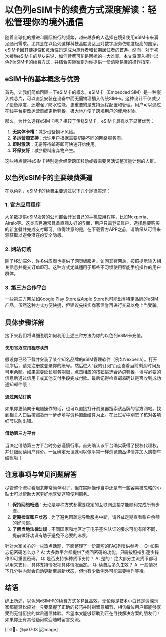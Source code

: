 # 以色列eSIM卡的续费方式深度解读：轻松管理你的境外通信

随着全球化的推进和国际旅行的频繁，越来越多的人选择在境外使用eSIM卡来满足通讯需求。尤其是在以色列这样科技高度发达且对数字服务依赖度极高的国家，eSIM卡因其便捷性和灵活性迅速成为旅行者和长期居住者的首选。然而，对于初次接触eSIM卡的朋友来说，如何续费可能是困扰的一大难题。本文将深入探讨以色列eSIM卡的续费方式，并结合实际案例为你提供一份清晰易懂的操作指南。

## eSIM卡的基本概念与优势

首先，让我们简单回顾一下eSIM卡的概念。eSIM卡（Embedded SIM）是一种嵌入式芯片，可以直接安装在设备中而无需物理插入传统SIM卡。这种设计不仅减少了设备厚度，还增强了防水性能，更重要的是支持远程配置和管理。用户可以通过在线平台更改运营商或更新套餐，极大地方便了跨境用户的使用体验。

那么，为什么选择eSIM卡呢？相较于传统SIM卡，eSIM卡具有以下显著优势：
1. **无实体卡槽**：减少设备损坏风险。
2. **多运营商支持**：允许用户根据需要切换不同的网络服务商。
3. **即时激活**：无需等待邮寄即可快速开始使用。
4. **环保友好**：减少塑料废弃物产生。

这些特点使得eSIM卡特别适合经常跨国移动或者需要灵活调整流量计划的人群。

## 以色列eSIM卡的主要续费渠道

在以色列，eSIM卡的续费主要通过以下几个途径实现：

### 1. 官方应用程序
大多数提供eSIM服务的公司都会开发自己的手机应用程序，比如Nexperia、Airalo等。这类应用通常具备直观友好的界面，用户只需登录账户，选择想要购买的新套餐并完成支付即可。值得注意的是，在下载官方APP之前，请确保从可信来源获取以避免潜在的安全隐患。

### 2. 网站订购
除了移动端外，许多供应商也提供了网页版服务。访问其官网后，按照提示输入相关信息并提交订单即可。这种方式尤其适用于那些不习惯使用智能手机操作的用户群体。

### 3. 第三方合作平台
一些第三方网站如Google Play Store或Apple Store也可能出售特定品牌的eSIM产品。虽然这种方式方便快捷，但建议先核实商家信誉再进行交易以免上当受骗。

## 具体步骤详解

接下来我们将详细说明如何利用上述三种方法为你的以色列eSIM卡充值。

#### 使用官方应用程序续费
假设你已经下载并安装了某个知名品牌的eSIM管理软件（例如Nexperia）。打开程序后，请先注册或登录你的账号。然后进入“我的订阅”页面查看当前剩余时间及可用余额。如果需要延长服务期限，点击相应的按钮挑选合适的套餐，填写必要的信息后通过信用卡或其他支付手段完成付款。最后记得检查邮箱确认是否收到成功通知邮件哦！

#### 通过网站订购
如果你更倾向于电脑操作的话，也可以直接打开浏览器搜索该品牌的官方网站。找到相关入口后按照指示一步步填写资料直至结算为止。在此过程中别忘了核对各项细节以防出错。

#### 借助第三方平台
当决定借助第三方平台时务必谨慎行事。首先确认该平台确实获得了授权代理权，并仔细阅读用户评价。一旦确定无误就可以像平常一样浏览商品详情并加入购物车结账啦！

## 注意事项与常见问题解答

尽管整个流程看起来非常简单明了，但在实际操作当中还是有一些容易被忽略的小贴士可以帮助大家更好地享受这项便利服务。

1. **保持网络畅通**：无论是哪种方式都需要稳定的互联网连接才能顺利完成所有步骤。
2. **定期检查账户状态**：为了避免因疏忽导致服务中断，请养成定期查看账户余额的好习惯。
3. **了解当地法律法规**：不同国家和地区对于电子签名认证的要求可能有所不同，提前做好功课有助于避免不必要的麻烦。

针对大家关心的一些热点话题，下面整理了一份简短的FAQ列表供参考：
Q: 如果忘记密码怎么办？
A: 大多数平台都提供了找回密码的功能，只需按照指引逐步操作即可重置密码。
Q: 是否支持多种货币支付？
A: 是的！绝大部分主流货币都可以用来支付，具体支持情况视具体情况而定。
Q: 续费后多久生效？
A: 一般情况下几分钟内就会自动更新至最新状态，但也有少数例外可能需要稍作等待。

## 结语

综上所述，以色列eSIM卡的续费方式多样且高效，无论你是技术小白还是资深玩家都能轻松应对。只要掌握了正确的技巧并时刻留意细节，相信每位用户都能够享受到无缝衔接的优质通信体验。希望本文能够帮助到正在寻找解决方案的朋友们！如果你还有其他疑问欢迎随时留言交流。

[TG💪+ @jx0703 ![Image](https://github.com/user-attachments/assets/dbca1d08-cadb-493c-b0ec-ad6f7a83f270)]